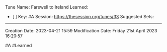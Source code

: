 Tune Name: Farewell to Ireland
Learned: 
- [ ] 
Key: #A
Session: https://thesession.org/tunes/33
Suggested Sets:

---
Creation Date: 2023-04-21 15:59
Modification Date: Friday 21st April 2023 16:20:57



#A #Learned 